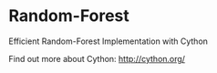 # Random-Forest
Efficient Random-Forest Implementation with Cython

Find out more about Cython: http://cython.org/
